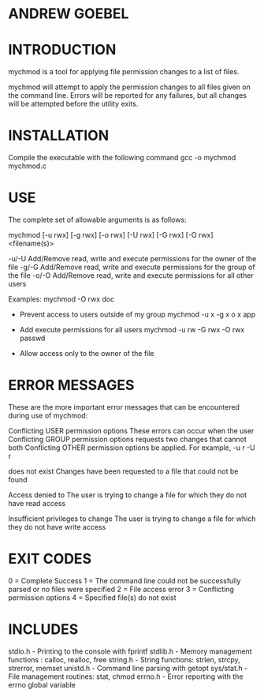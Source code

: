 ANDREW GOEBEL
=============

INTRODUCTION
============
mychmod is a tool for applying file permission changes to a list of files.

mychmod will attempt to apply the permission changes to all files given on the
command line. Errors will be reported for any failures, but all changes will
be attempted before the utility exits.

INSTALLATION
============

Compile the executable with the following command
gcc -o mychmod mychmod.c 

USE
===

The complete set of allowable arguments is as follows:

mychmod [-u rwx] [-g rwx] [-o rwx] [-U rwx] [-G rwx] [-O rwx] <filename(s)> 

-u/-U Add/Remove read, write and execute permissions for the owner of the file
-g/-G Add/Remove read, write and execute permissions for the group of the file
-o/-O Add/Remove read, write and execute permissions for all other users

Examples:
mychmod -O rwx doc 
                 
- Prevent access to users outside of my group
mychmod -u x -g x o x app
        
- Add execute permissions for all users
mychmod -u rw -G rwx -O rwx passwd

- Allow access only to the owner of the file

ERROR MESSAGES
==============

These are the more important error messages that can be encountered during use
of mychmod:

Conflicting USER permission options	These errors can occur when the user
Conflicting GROUP permission options    requests two changes that cannot both
Conflicting OTHER permission options    be applied. For example, -u r -U r

<filename> does not exist		Changes have been requested to a file
                                        that could not be found

Access denied to <filename>		The user is trying to change a file 
                                        for which they do not have read access

Insufficient privileges to change <filename>	The user is trying to change a
                                                file for which they do not have
                                                write access

EXIT CODES
==========

0 = Complete Success
1 = The command line could not be successfully parsed or no files were specified
2 = File access error 
3 = Conflicting permission options
4 = Specified file(s) do not exist

INCLUDES
========

stdio.h - Printing to the console with fprintf
stdlib.h - Memory management functions : calloc, realloc, free
string.h - String functions: strlen, strcpy, strerror, memset
unistd.h - Command line parsing with getopt
sys/stat.h - File management routines: stat, chmod
errno.h - Error reporting with the errno global variable